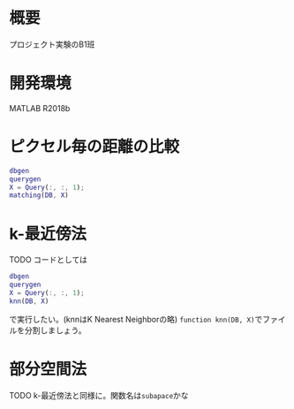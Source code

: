 # 概要
プロジェクト実験のB1班

# 開発環境
MATLAB R2018b

# ピクセル毎の距離の比較
```MATLAB
dbgen
querygen
X = Query(:, :, 1);
matching(DB, X)
```

# k-最近傍法
TODO
コードとしては
```MATLAB
dbgen
querygen
X = Query(:, :, 1);
knn(DB, X)
```
で実行したい。(knnはK Nearest Neighborの略)
`function knn(DB, X)`でファイルを分割しましょう。

# 部分空間法
TODO
k-最近傍法と同様に。関数名は`subapace`かな